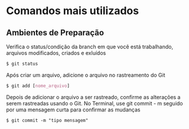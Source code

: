 # Comandos mais utilizados

## Ambientes de Preparação

Verifica o status/condição da branch em que você está trabalhando, arquivos modificados, criados e exluídos

```css
$ git status
```

Após criar um arquivo, adicione o arquivo no rastreamento do Git

```css
$ git add [nome_arquivo]
```

Depois de adicionar o arquivo a ser rastreado, confirme as alterações a serem rastreadas usando o Git. No Terminal, use git commit - m seguido por uma mensagem curta para confirmar as mudanças

```css
$ git commit -m "tipo mensagem"
```